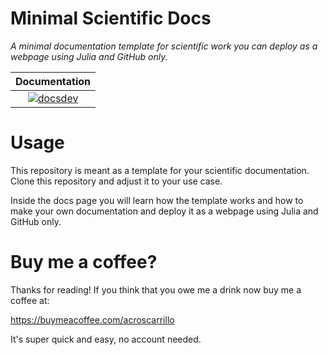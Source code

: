 # Minimal Scientific Docs

*A minimal documentation template for scientific work you can deploy as a webpage using Julia and GitHub only.*

| **Documentation**                                                               | 
|:-------------------------------------------------------------------------------:|
|[![docsdev](https://img.shields.io/badge/docs-dev-lightblue.svg)](https://acroscarrillo.github.io/MinimalScientificDocs/dev/)|

# Usage

This repository is meant as a template for your scientific documentation. Clone this repository and adjust  it to your use case. 

Inside the docs page you will learn how the template works and how to make your own documentation and deploy it as a webpage using Julia and GitHub only.

# Buy me a coffee? 
Thanks for reading! If you think that you owe me a drink now buy me a coffee at:

https://buymeacoffee.com/acroscarrillo

It's super quick and easy, no account needed.